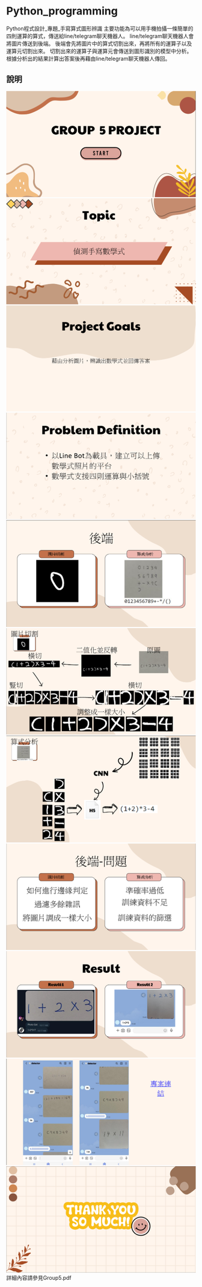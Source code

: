 # Python_programming
Python程式設計_專題_手寫算式圖形辨識
主要功能為可以用手機拍攝一條簡單的四則運算的算式，傳送給line/telegram聊天機器人。
line/telegram聊天機器人會將圖片傳送到後端。
後端會先將圖片中的算式切割出來，再將所有的運算子以及運算元切割出來。
切割出來的運算子與運算元會傳送到圖形識別的模型中分析。
根據分析出的結果計算出答案後再藉由line/telegram聊天機器人傳回。

## 說明
    
![1](img/1.png)
![2](img/2.png)
![3](img/3.png)
![4](img/4.png)
![5](img/5.png)
![6](img/6.png)
![7](img/7.png)
![8](img/8.png)
![9](img/9.png)
![10](img/10.png)
![11](img/11.png)
詳細內容請參見Group5.pdf